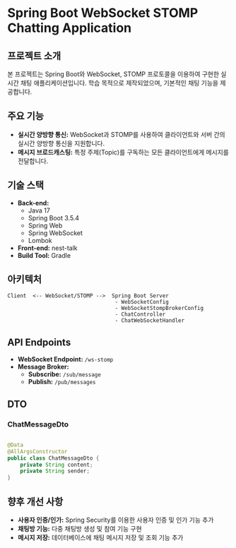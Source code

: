 # Spring Boot WebSocket STOMP Chatting Application

## 프로젝트 소개

본 프로젝트는 Spring Boot와 WebSocket, STOMP 프로토콜을 이용하여 구현한 실시간 채팅 애플리케이션입니다. 학습 목적으로 제작되었으며, 기본적인 채팅 기능을 제공합니다.

## 주요 기능

* **실시간 양방향 통신:** WebSocket과 STOMP를 사용하여 클라이언트와 서버 간의 실시간 양방향 통신을 지원합니다.
* **메시지 브로드캐스팅:** 특정 주제(Topic)를 구독하는 모든 클라이언트에게 메시지를 전달합니다.

## 기술 스택

* **Back-end:**
    * Java 17
    * Spring Boot 3.5.4
    * Spring Web
    * Spring WebSocket
    * Lombok
* **Front-end:** nest-talk
* **Build Tool:** Gradle

## 아키텍처

```
Client  <-- WebSocket/STOMP -->  Spring Boot Server
                                  - WebSocketConfig
                                  - WebSocketStompBrokerConfig
                                  - ChatController
                                  - ChatWebSocketHandler
```

## API Endpoints

* **WebSocket Endpoint:** `/ws-stomp`
* **Message Broker:**
    * **Subscribe:** `/sub/message`
    * **Publish:** `/pub/messages`

## DTO

### ChatMessageDto

```java

@Data
@AllArgsConstructor
public class ChatMessageDto {
    private String content;
    private String sender;
}
```

## 향후 개선 사항

* **사용자 인증/인가:** Spring Security를 이용한 사용자 인증 및 인가 기능 추가
* **채팅방 기능:** 다중 채팅방 생성 및 참여 기능 구현
* **메시지 저장:** 데이터베이스에 채팅 메시지 저장 및 조회 기능 추가
